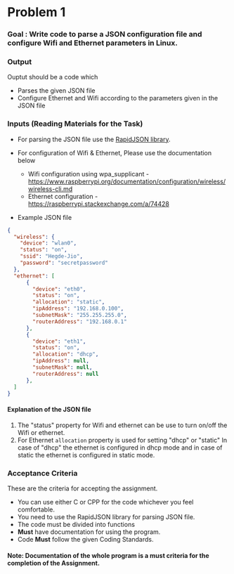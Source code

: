 # Problem 1

### Goal : Write code to parse a JSON configuration file and configure Wifi and Ethernet parameters in Linux.


### Output
Ouptut should be a code which 
- Parses the given JSON file
- Configure Ethernet and Wifi according to the parameters given in the JSON file

### Inputs (Reading Materials for the Task)

- For parsing the JSON file use the [RapidJSON library](examples/RapidJson.md).

- For configuration of Wifi & Ethernet, Please use the documentation below
    - Wifi configuration using wpa_supplicant - https://www.raspberrypi.org/documentation/configuration/wireless/wireless-cli.md
    - Ethernet configuration - https://raspberrypi.stackexchange.com/a/74428

- Example JSON file
```json
{
  "wireless": {
    "device": "wlan0",
    "status": "on",
    "ssid": "Hegde-Jio",
    "password": "secretpassword"
  },
  "ethernet": [
      {
        "device": "eth0",
        "status": "on",
        "allocation": "static",
        "ipAddress": "192.168.0.100",
        "subnetMask": "255.255.255.0",
        "routerAddress": "192.168.0.1"
      },
      {
        "device": "eth1",
        "status": "on",
        "allocation": "dhcp",
        "ipAddress": null,
        "subnetMask": null,
        "routerAddress": null
      },
  ]
}
```

#### Explanation of the JSON file 

1. The "status" property for Wifi and ethernet can be use to turn on/off the 
Wifi or ethernet.
2. For Ethernet `allocation` property is used for setting "dhcp" or "static"
In case of "dhcp" the ethernet is configured in dhcp mode and in case of static
the ethernet is configured in static mode.


### Acceptance Criteria
These are the criteria for accepting the assignment.

- You can use either C or CPP for the code whichever you feel comfortable.
- You need to use the RapidJSON library for parsing JSON file. 
- The code must be divided into functions 
- **Must** have documentation for using the program.
- Code **Must** follow the given Coding Standards.


#### Note: Documentation of the whole program is a must criteria for the completion of the Assignment.